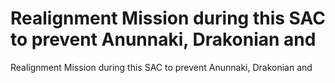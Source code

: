 # Realignment Mission during this SAC to prevent Anunnaki, Drakonian and

Realignment Mission during this SAC to prevent Anunnaki, Drakonian and
